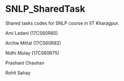 # SNLP_SharedTask
Shared tasks codes for SNLP course in IIT Kharagpur.

Ami Ladani (17CS60R85)

Archie Mittal (17CS60R82)

Nidhi Mulay (17CS60R75)

Prashant Chauhan

Rohit Sahay
